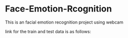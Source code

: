 # Face-Emotion-Rcognition

This is an facial emotion recognition project using webcam

link for the train and test data is as follows: 
